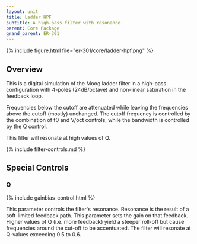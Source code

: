 ```yaml
---
layout: unit
title: Ladder HPF
subtitle: A high-pass filter with resonance.
parent: Core Package
grand_parent: ER-301
---
```


{% include figure.html 
file="er-301/core/ladder-hpf.png"
%}

## Overview
This is a digital simulation of the Moog ladder filter in a high-pass configuration with 4-poles (24dB/octave) and non-linear saturation in the feedback loop.  

Frequencies below the cutoff are attenuated while leaving the frequencies above the cutoff (mostly) unchanged.  The cutoff frequency is controlled by the combination of f0 and V/oct controls, while the bandwidth is controlled by the Q control.

This filter will resonate at high values of Q.

{% include filter-controls.md %}

## Special Controls

### Q
{% include gainbias-control.html %}

This parameter controls the filter's resonance. Resonance is the result of a soft-limited feedback path. This parameter sets the gain on that feedback. Higher values of Q (i.e. more feedback) yield a steeper roll-off but cause frequencies around the cut-off to be accentuated.  The filter will resonate at Q-values exceeding 0.5 to 0.6.
